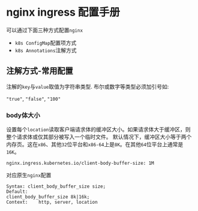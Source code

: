 # nginx ingress 配置手册

可以通过下面三种方式配置`nginx`

- `k8s ConfigMap`配置项方式
- `k8s Annotations`注解方式

## 注解方式-常用配置

注解的`key`与`value`取值为字符串类型. 布尔或数字等类型必须加引号如:

`"true"`, `"false"`, `"100"`

### body体大小

设置每个`location`读取客户端请求体的缓冲区大小。如果请求体大于缓冲区，则整个请求体或仅其部分被写入一个临时文件。
默认情况下，缓冲区大小等于两个内存页。这在`x86`、其他`32`位平台和`x86-64`上是`8K`。在其他`64`位平台上通常是`16K`。

```shell script
nginx.ingress.kubernetes.io/client-body-buffer-size: 1M
```

对应原生`nginx`配置

```shell script
Syntax:	client_body_buffer_size size;
Default:	
client_body_buffer_size 8k|16k;
Context:	http, server, location
```

